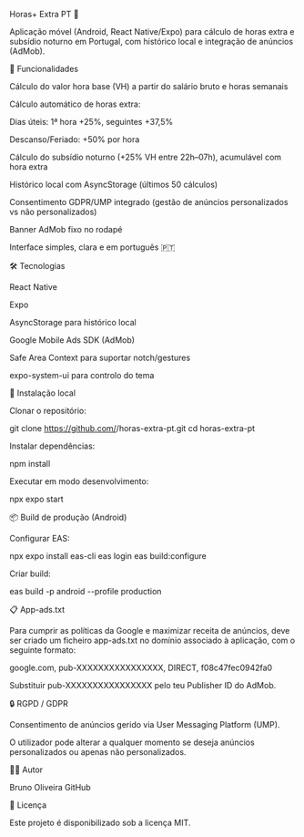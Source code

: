 Horas+ Extra PT 🚀

Aplicação móvel (Android, React Native/Expo) para cálculo de horas extra e subsídio noturno em Portugal, com histórico local e integração de anúncios (AdMob).

📱 Funcionalidades

Cálculo do valor hora base (VH) a partir do salário bruto e horas semanais

Cálculo automático de horas extra:

Dias úteis: 1ª hora +25%, seguintes +37,5%

Descanso/Feriado: +50% por hora

Cálculo do subsídio noturno (+25% VH entre 22h–07h), acumulável com hora extra

Histórico local com AsyncStorage (últimos 50 cálculos)

Consentimento GDPR/UMP integrado (gestão de anúncios personalizados vs não personalizados)

Banner AdMob fixo no rodapé

Interface simples, clara e em português 🇵🇹

🛠️ Tecnologias

React Native

Expo

AsyncStorage
 para histórico local

Google Mobile Ads SDK
 (AdMob)

Safe Area Context
 para suportar notch/gestures

expo-system-ui
 para controlo do tema

🚀 Instalação local

Clonar o repositório:

git clone https://github.com/<teu-username>/horas-extra-pt.git
cd horas-extra-pt


Instalar dependências:

npm install


Executar em modo desenvolvimento:

npx expo start

📦 Build de produção (Android)

Configurar EAS:

npx expo install eas-cli
eas login
eas build:configure


Criar build:

eas build -p android --profile production

📋 App-ads.txt

Para cumprir as políticas da Google e maximizar receita de anúncios, deve ser criado um ficheiro app-ads.txt no domínio associado à aplicação, com o seguinte formato:

google.com, pub-XXXXXXXXXXXXXXXX, DIRECT, f08c47fec0942fa0


Substituir pub-XXXXXXXXXXXXXXXX pelo teu Publisher ID do AdMob.

🔒 RGPD / GDPR

Consentimento de anúncios gerido via User Messaging Platform (UMP).

O utilizador pode alterar a qualquer momento se deseja anúncios personalizados ou apenas não personalizados.

🧑‍💻 Autor

Bruno Oliveira
GitHub

📜 Licença

Este projeto é disponibilizado sob a licença MIT.
